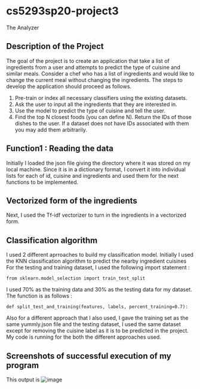 # cs5293sp20-project3
The Analyzer

## Description of the Project
The goal of the project is to create an application that take a list of ingredients from a user and attempts to predict the type of cuisine and similar meals. Consider a chef who has a list of ingredients and would like to change the current meal without changing the ingredients. The steps to develop the application should proceed as follows.

1) Pre-train or index all necessary classifiers using the existing datasets.
2) Ask the user to input all the ingredients that they are interested in.
3) Use the model to predict the type of cuisine and tell the user.
4) Find the top N closest foods (you can define N). Return the IDs of those dishes to the user. If a dataset does not have IDs associated with them you may add them arbitrarily.

## Function1 : Reading the data
Initially I loaded the json file giving the directory where it was stored on my local machine. Since it is in a dictionary format, I convert it into individual lists for each of id, cuisine and ingredients and used them for the next functions to be implemented.

## Vectorized form of the ingredients
Next, I used the Tf-idf vectorizer to turn in the ingredients in a vectorized form.

## Classification algorithm
I used 2 different aprroaches to build my classification model. Initially I used the KNN classification algorithm to predict the nearby ingredient cuisines
For the testing and training dataset, I used the following import statement :
~~~
from sklearn.model_selection import train_test_split
~~~
I used 70% as the training data and 30% as the testing data for my dataset.
The function is as follows : 
~~~
def split_test_and_training(features, labels, percent_training=0.7):
~~~

Also for a different approach that I also used, I gave the training set as the same yummly.json file and the testing dataset, I used the same dataset except for removing the cuisine label as it is to be predicted in the project.
My code is running for the both the different approaches used.

## Screenshots of successful execution of my program
This output is 
![image](https://user-images.githubusercontent.com/27561736/81335583-72cb9100-906d-11ea-9475-e51940aceed8.png)


